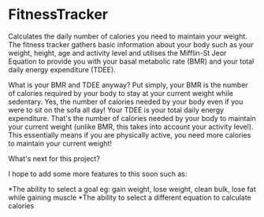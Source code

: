 # FitnessTracker
Calculates the daily number of calories you need to maintain your weight. The fitness tracker gathers basic information about your body such as your weight, height, age and activity level and utilises the Mifflin-St Jeor Equation to provide you with your basal metabolic rate (BMR) and your total daily energy expenditure (TDEE).

What is your BMR and TDEE anyway? Put simply, your BMR is the number of calories required by your body to stay at your current weight while sedentary. Yes, the number of calories needed by your body even if you were to sit on the sofa all day! Your TDEE is your total daily energy expenditure. That's the number of calories needed by your body to maintain your current weight (unlike BMR, this takes into account your activity level). This essentially means if you are physically active, you need more calories to maintain your current weight!

What's next for this project?

I hope to add some more features to this soon such as:

*The ability to select a goal eg: gain weight, lose weight, clean bulk, lose fat while gaining muscle
*The ability to select a different equation to calculate calories

